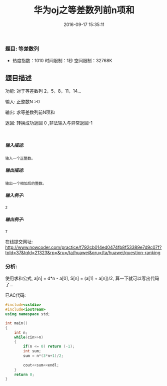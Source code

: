 ﻿---
title: 华为oj之等差数列前n项和
date: 2016-09-17 15:35:11
tags: [oj]
categories: 编程训练
---

### 题目: 等差数列

- 热度指数：1010    时间限制：1秒    空间限制：32768K


## 题目描述

功能: 对于等差数列 2，5，8，11，14...

输入: 正整数N >0

输出: 求等差数列前N项和

返回: 转换成功返回 0 ,非法输入与异常返回-1

 

##### **输入描述:**

```
输入一个正整数。
```

##### **输出描述:**

```
输出一个相加后的整数。
```

##### **输入例子:**

```
2

```

##### **输出例子:**

```
7
```

在线提交网址: http://www.nowcoder.com/practice/f792cb014ed0474fb8f53389e7d9c07f?tpId=37&tqId=21323&rp=&ru=/ta/huawei&qru=/ta/huawei/question-ranking

### 分析:

使用求和公式, a[n] = d*n - a[0], S[n] = (a[1] + a[n])/2, 算一下就可以写出代码了...



已AC代码:

```cpp
#include<cstdio>
#include<iostream>
using namespace std;

int main()
{
    int n;
    while(cin>>n)
    {
        if(n <= 0) return (-1);
        int sum;
        sum = n*(3*n+1)/2;
        
        cout<<sum<<endl;
    }    
    return 0;
}
```

